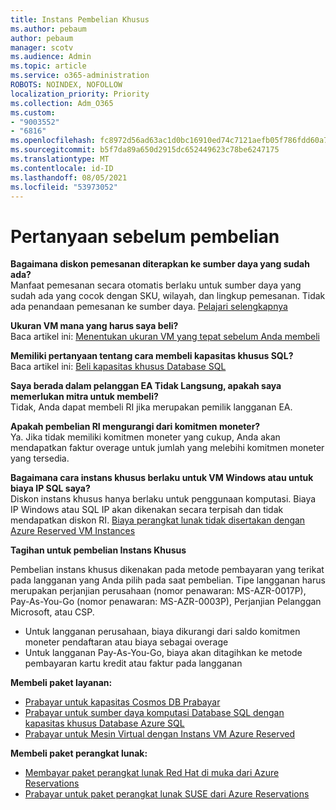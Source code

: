 ```yaml
---
title: Instans Pembelian Khusus
ms.author: pebaum
author: pebaum
manager: scotv
ms.audience: Admin
ms.topic: article
ms.service: o365-administration
ROBOTS: NOINDEX, NOFOLLOW
localization_priority: Priority
ms.collection: Adm_O365
ms.custom:
- "9003552"
- "6816"
ms.openlocfilehash: fc8972d56ad63ac1d0bc16910ed74c7121aefb05f786fdd60a77ba89867d1741
ms.sourcegitcommit: b5f7da89a650d2915dc652449623c78be6247175
ms.translationtype: MT
ms.contentlocale: id-ID
ms.lasthandoff: 08/05/2021
ms.locfileid: "53973052"
---
```

# <a name="questions-before-purchase"></a>Pertanyaan sebelum pembelian

**Bagaimana diskon pemesanan diterapkan ke sumber daya yang sudah ada?**  
Manfaat pemesanan secara otomatis berlaku untuk sumber daya yang sudah ada yang cocok dengan SKU, wilayah, dan lingkup pemesanan. Tidak ada penandaan pemesanan ke sumber daya. [Pelajari selengkapnya](https://docs.microsoft.com/azure/cost-management-billing/reservations/save-compute-costs-reservations?WT.mc_id=Portal-Microsoft_Azure_Support#how-reservation-discount-is-applied) 

**Ukuran VM mana yang harus saya beli?**  
Baca artikel ini: [Menentukan ukuran VM yang tepat sebelum Anda membeli](https://docs.microsoft.com/azure/virtual-machines/windows/prepay-reserved-vm-instances?toc=/azure/billing/TOC.json&WT.mc_id=Portal-Microsoft_Azure_Support#determine-the-right-vm-size-before-you-buy)

**Memiliki pertanyaan tentang cara membeli kapasitas khusus SQL?**  
Baca artikel ini: [Beli kapasitas khusus Database SQL](https://docs.microsoft.com/azure/sql-database/sql-database-reserved-capacity?toc=/azure/billing/TOC.json&WT.mc_id=Portal-Microsoft_Azure_Support#buy-sql-database-reserved-capacity)

**Saya berada dalam pelanggan EA Tidak Langsung, apakah saya memerlukan mitra untuk membeli?**  
Tidak, Anda dapat membeli RI jika merupakan pemilik langganan EA.

**Apakah pembelian RI mengurangi dari komitmen moneter?**  
Ya. Jika tidak memiliki komitmen moneter yang cukup, Anda akan mendapatkan faktur overage untuk jumlah yang melebihi komitmen moneter yang tersedia.

**Bagaimana cara instans khusus berlaku untuk VM Windows atau untuk biaya IP SQL saya?**  
Diskon instans khusus hanya berlaku untuk penggunaan komputasi. Biaya IP Windows atau SQL IP akan dikenakan secara terpisah dan tidak mendapatkan diskon RI. [Biaya perangkat lunak tidak disertakan dengan Azure Reserved VM Instances](https://docs.microsoft.com/azure/billing/billing-reserved-instance-windows-software-costs?WT.mc_id=Portal-Microsoft_Azure_Support)  
      
**Tagihan untuk pembelian Instans Khusus**  
      
Pembelian instans khusus dikenakan pada metode pembayaran yang terikat pada langganan yang Anda pilih pada saat pembelian. Tipe langganan harus merupakan perjanjian perusahaan (nomor penawaran: MS-AZR-0017P), Pay-As-You-Go (nomor penawaran: MS-AZR-0003P), Perjanjian Pelanggan Microsoft, atau CSP.

-   Untuk langganan perusahaan, biaya dikurangi dari saldo komitmen moneter pendaftaran atau biaya sebagai overage
-   Untuk langganan Pay-As-You-Go, biaya akan ditagihkan ke metode pembayaran kartu kredit atau faktur pada langganan

**Membeli paket layanan:**

-   [Prabayar untuk kapasitas Cosmos DB Prabayar](https://docs.microsoft.com/azure/cosmos-db/cosmos-db-reserved-capacity?WT.mc_id=Portal-Microsoft_Azure_Support)
-   [Prabayar untuk sumber daya komputasi Database SQL dengan kapasitas khusus Database Azure SQL](https://docs.microsoft.com/azure/sql-database/sql-database-reserved-capacity?WT.mc_id=Portal-Microsoft_Azure_Support)
-   [Prabayar untuk Mesin Virtual dengan Instans VM Azure Reserved](https://docs.microsoft.com/azure/virtual-machines/windows/prepay-reserved-vm-instances?WT.mc_id=Portal-Microsoft_Azure_Support)

**Membeli paket perangkat lunak:**

-   [Membayar paket perangkat lunak Red Hat di muka dari Azure Reservations](https://docs.microsoft.com/azure/virtual-machines/linux/prepay-rhel-software-charges?WT.mc_id=Portal-Microsoft_Azure_Support)
-   [Prabayar untuk paket perangkat lunak SUSE dari Azure Reservations](https://docs.microsoft.com/azure/virtual-machines/linux/prepay-suse-software-charges?WT.mc_id=Portal-Microsoft_Azure_Support)